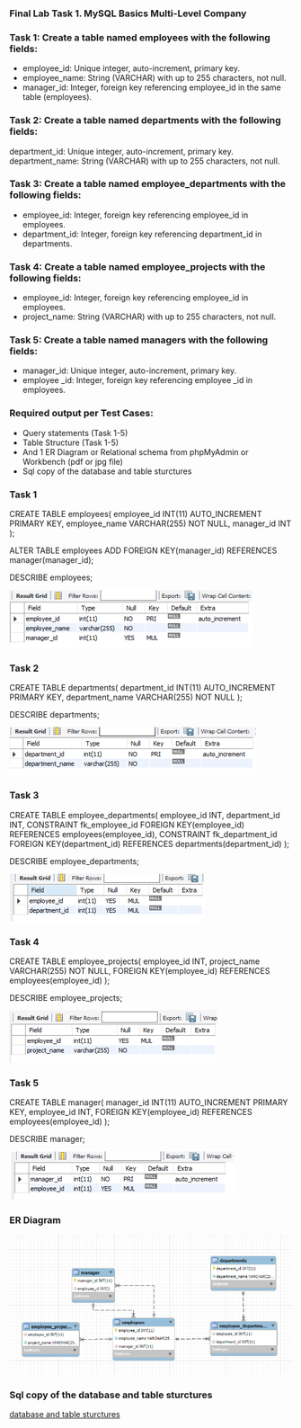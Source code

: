###  Final Lab Task 1. MySQL Basics Multi-Level Company

### Task 1: Create a table named employees with the following fields: 
- employee_id: Unique integer, auto-increment, primary key. 
- employee_name: String (VARCHAR) with up to 255 characters, not null. 
- manager_id: Integer, foreign key referencing employee_id in the same table (employees). 
### Task 2: Create a table named departments with the following fields: 
department_id: Unique integer, auto-increment, primary key. 
department_name: String (VARCHAR) with up to 255 characters, not null.
### Task 3: Create a table named employee_departments with the following fields: 
- employee_id: Integer, foreign key referencing employee_id in employees. 
- department_id: Integer, foreign key referencing department_id in departments.
### Task 4: Create a table named employee_projects with the following fields:
- employee_id: Integer, foreign key referencing employee_id in employees.  
- project_name: String (VARCHAR) with up to 255 characters, not null.  
### Task 5: Create a table named managers with the following fields: 
- manager_id: Unique integer, auto-increment, primary key.
- employee _id: Integer, foreign key referencing employee _id in employees.

### Required output per Test Cases:

- Query statements (Task 1-5)
- Table Structure (Task 1-5)
- And 1 ER Diagram or Relational schema from phpMyAdmin or Workbench (pdf or jpg file)
- Sql copy of the database and table sturctures

### Task 1 
CREATE TABLE employees(
employee_id INT(11) AUTO_INCREMENT PRIMARY KEY,
employee_name VARCHAR(255) NOT NULL,
manager_id INT
); 

ALTER TABLE employees ADD FOREIGN KEY(manager_id) REFERENCES manager(manager_id);

DESCRIBE employees;

![image alt](https://github.com/ReynellMiras24-103/Enterprise-Data-Management/blob/9062a13b97c8a90788b70587d528a78e62ead032/Final%20Lab%20Task%201%20/images/employees.png)
### Task 2
CREATE TABLE departments(
department_id INT(11) AUTO_INCREMENT PRIMARY KEY,
department_name VARCHAR(255) NOT NULL
);

DESCRIBE departments;

![image alt](https://github.com/ReynellMiras24-103/Enterprise-Data-Management/blob/5420910ac06621a67739dff0d4f759e41def5161/Final%20Lab%20Task%201%20/images/departments.png)
### Task 3
CREATE TABLE employee_departments(
employee_id INT,
department_id INT,
CONSTRAINT fk_employee_id FOREIGN KEY(employee_id) REFERENCES employees(employee_id),
CONSTRAINT fk_department_id FOREIGN KEY(department_id) REFERENCES departments(department_id)
);

DESCRIBE employee_departments;

![image alt](https://github.com/ReynellMiras24-103/Enterprise-Data-Management/blob/5420910ac06621a67739dff0d4f759e41def5161/Final%20Lab%20Task%201%20/images/employee_departments.png)
### Task 4
CREATE TABLE employee_projects(
employee_id INT,
project_name VARCHAR(255) NOT NULL,
FOREIGN KEY(employee_id) REFERENCES employees(employee_id)
);

DESCRIBE employee_projects;

![image alt](https://github.com/ReynellMiras24-103/Enterprise-Data-Management/blob/5420910ac06621a67739dff0d4f759e41def5161/Final%20Lab%20Task%201%20/images/employee_projects.png)
### Task 5 
CREATE TABLE manager(
manager_id INT(11) AUTO_INCREMENT PRIMARY KEY,
employee_id INT,
FOREIGN KEY(employee_id) REFERENCES employees(employee_id)
);

DESCRIBE manager;

![image alt](https://github.com/ReynellMiras24-103/Enterprise-Data-Management/blob/5420910ac06621a67739dff0d4f759e41def5161/Final%20Lab%20Task%201%20/images/manager.png)

### ER Diagram 

![image alt](https://github.com/ReynellMiras24-103/Enterprise-Data-Management/blob/5420910ac06621a67739dff0d4f759e41def5161/Final%20Lab%20Task%201%20/images/ERD.png)

### Sql copy of the database and table sturctures
[database and table sturctures](https://github.com/ReynellMiras24-103/Enterprise-Data-Management/blob/5420910ac06621a67739dff0d4f759e41def5161/Final%20Lab%20Task%201%20/images/database%20and%20table%20structures.sql)

